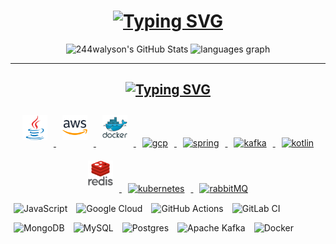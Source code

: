 <h1 align="center">
  <a href="https://git.io/typing-svg">
    <img src="https://readme-typing-svg.demolab.com?font=Ubuntu&weight=500&size=30&duration=2000&pause=20000&color=fff&random=true&width=400&height=50&lines=Ola+👋!+me+chamo+Walyson." alt="Typing SVG">
  </a>
</h1>

<p align="center">
  <img  alt="244walyson's GitHub Stats" src="https://awesome-github-stats.azurewebsites.net/user-stats/244walyson?cardType=github&theme=github-dark&preferLogin=false" />  
  <img src="https://github-readme-stats.vercel.app/api/top-langs?username=244walyson&locale=en&hide_title=false&layout=compact&card_width=370&langs_count=5&theme=dark&hide_border=true" height="200" alt="languages graph" />
</p>

<hr/>

<h2 align="center">
  <a href="https://git.io/typing-svg">
    <img src="https://readme-typing-svg.demolab.com?font=Karla&size=25&pause=1000&color=A0B4F2&random=true&width=600&lines=Explorando+o+mundo+do+software.;Sempre+aprendendo%2C+sempre+crescendo.;Cada+linha+de+c%C3%B3digo+conta+uma+hist%C3%B3ria.;Transformando+ideias+em+c%C3%B3digo.;Construindo+o+futuro%2C+um+commit+de+cada+vez.;Escrevendo+c%C3%B3digo%2C+criando+hist%C3%B3rias." alt="Typing SVG">
  </a>
</h2>

<div align="center">
  <a href="https://developer.mozilla.org/en-US/docs/Web/JavaScript" target="_blank" rel="noreferrer">
    <img src="https://raw.githubusercontent.com/devicons/devicon/master/icons/java/java-original.svg" alt="java" width="40" height="40" style="margin: 10px;" />
  </a>
  <a href="https://developer.mozilla.org/en-US/docs/Web/JavaScript" target="_blank" rel="noreferrer">
    <img src="https://raw.githubusercontent.com/devicons/devicon/master/icons/amazonwebservices/amazonwebservices-original-wordmark.svg" alt="aws" width="40" height="40" style="margin: 10px;" />
  </a>
  <a href="https://azure.microsoft.com/en-in/" target="_blank" rel="noreferrer">
    <img src="https://raw.githubusercontent.com/devicons/devicon/master/icons/docker/docker-original-wordmark.svg" alt="docker" width="40" height="40" style="margin: 10px;" />
  </a>
  <a href="https://firebase.google.com/" target="_blank" rel="noreferrer">
    <img src="https://www.vectorlogo.zone/logos/google_cloud/google_cloud-icon.svg" alt="gcp" width="40" height="40" style="margin: 10px;" />
  </a>
  <a href="https://git-scm.com/" target="_blank" rel="noreferrer">
    <img src="https://www.vectorlogo.zone/logos/springio/springio-icon.svg" alt="spring" width="40" height="40" style="margin: 10px;" />
  </a>
  <a href="https://kubernetes.io" target="_blank" rel="noreferrer">
    <img src="https://www.vectorlogo.zone/logos/apache_kafka/apache_kafka-icon.svg" alt="kafka" width="40" height="40" style="margin: 10px;" />
  </a>
  <a href="https://www.elastic.co/kibana" target="_blank" rel="noreferrer">
    <img src="https://www.vectorlogo.zone/logos/kotlinlang/kotlinlang-icon.svg" alt="kotlin" width="40" height="40" style="margin: 10px;" />
  </a>
  <a href="https://redis.io" target="_blank" rel="noreferrer">
    <img src="https://raw.githubusercontent.com/devicons/devicon/master/icons/redis/redis-original-wordmark.svg" alt="redis" width="40" height="40" style="margin: 10px;" />
  </a>
  <a href="https://spring.io/" target="_blank" rel="noreferrer">
    <img src="https://www.vectorlogo.zone/logos/kubernetes/kubernetes-icon.svg" alt="kubernetes" width="40" height="40" style="margin: 10px;" />
  </a>
  <a href="https://www.linux.org/" target="_blank" rel="noreferrer">
    <img src="https://www.vectorlogo.zone/logos/rabbitmq/rabbitmq-icon.svg" alt="rabbitMQ" width="40" height="40" style="margin: 10px;" />
  </a>
</div>

<div align="center" style="display: flex; flex-wrap: wrap; gap: 4px;">
  <img src="https://img.shields.io/badge/javascript-%23323330.svg?style=flat-square&logo=javascript&logoColor=%23F7DF1E" alt="JavaScript" style="margin: 5px;" />
  <img src="https://img.shields.io/badge/GoogleCloud-%234285F4.svg?style=flat-square&logo=google-cloud&logoColor=white" alt="Google Cloud" style="margin: 5px;" />
  <img src="https://img.shields.io/badge/github%20actions-%232671E5.svg?style=flat-square&logo=githubactions&logoColor=white" alt="GitHub Actions" style="margin: 5px;" />
  <img src="https://img.shields.io/badge/gitlab%20ci-%23181717.svg?style=flat-square&logo=gitlab&logoColor=white" alt="GitLab CI" style="margin: 5px;" />
  <img src="https://img.shields.io/badge/MongoDB-%234ea94b.svg?style=flat-square&logo=mongodb&logoColor=white" alt="MongoDB" style="margin: 5px;" />
  <img src="https://img.shields.io/badge/mysql-4479A1.svg?style=flat-square&logo=mysql&logoColor=white" alt="MySQL" style="margin: 5px;" />
  <img src="https://img.shields.io/badge/postgres-%23316192.svg?style=flat-square&logo=postgresql&logoColor=white" alt="Postgres" style="margin: 5px;" />
  <img src="https://img.shields.io/badge/Apache%20Kafka-000?style=flat-square&logo=apachekafka" alt="Apache Kafka" style="margin: 5px;" />
  <img src="https://img.shields.io/badge/docker-%230db7ed.svg?style=flat-square&logo=docker&logoColor=white" alt="Docker" style="margin: 5px;" />
</div>
